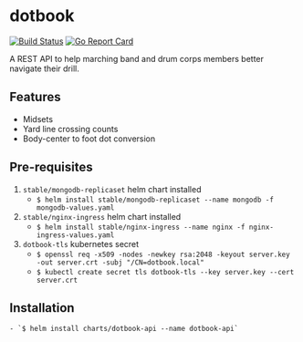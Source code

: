 # dotbook

[![Build Status](https://travis-ci.org/nojnhuh/dotbook.svg?branch=development)](https://travis-ci.org/nojnhuh/dotbook)
[![Go Report Card](https://goreportcard.com/badge/github.com/nojnhuh/dotbook)](https://goreportcard.com/report/github.com/nojnhuh/dotbook)

A REST API to help marching band and drum corps members better navigate their drill.

## Features
- Midsets
- Yard line crossing counts
- Body-center to foot dot conversion

## Pre-requisites
1. `stable/mongodb-replicaset` helm chart installed
	- `$ helm install stable/mongodb-replicaset --name mongodb -f mongodb-values.yaml`
1. `stable/nginx-ingress` helm chart installed
	- `$ helm install stable/nginx-ingress --name nginx -f nginx-ingress-values.yaml`
1. `dotbook-tls` kubernetes secret
	- `$ openssl req -x509 -nodes -newkey rsa:2048 -keyout server.key -out server.crt -subj "/CN=dotbook.local"`
	- `$ kubectl create secret tls dotbook-tls --key server.key --cert server.crt`

## Installation
	- `$ helm install charts/dotbook-api --name dotbook-api`
